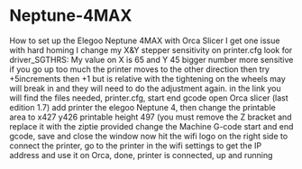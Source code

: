 # Neptune-4MAX
How to set up the Elegoo Neptune 4MAX with Orca Slicer
I get one issue with hard homing 
I change my X&Y stepper sensitivity on  printer.cfg  look for driver_SGTHRS:
My value on X is 65 and Y 45 bigger number more sensitive if you go up too much the printer moves to the other direction then try +5increments then +1
but is relative with the tightening on the wheels may will break in and they will need to do the adjustment again. 
in the link you will find the files needed, printer.cfg, start end gcode
open Orca slicer (last edition 1.7) add printer the elegoo Neptune 4, then change the printable area to x427 y426 printable height 497 (you must remove the Z bracket and replace it with the ziptie provided
change the Machine G-code start and end gcode, save and close the window
now hit the wifi logo on the right side to connect the printer, go to the printer in the wifi settings to get the IP address and use it on Orca, done, printer is connected, up and running 
